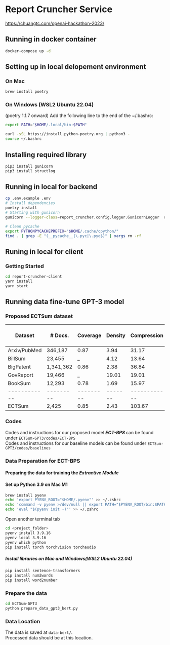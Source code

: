 # Report Cruncher Service
<https://chuangtc.com/openai-hackathon-2023/>

## Running in docker container
```bash
docker-compose up -d
```
## Setting up in local delopement environment
### On Mac
```bash
brew install poetry
```
### On Windows (WSL2 Ubuntu 22.04)
(poetry 1.1.7 onward) 
Add the following line to the end of the ~/.bashrc:
```bash
export PATH="$HOME/.local/bin:$PATH"
```
```bash
curl -sSL https://install.python-poetry.org | python3 -
source ~/.bashrc
```
## Installing required library
```bash
pip3 install gunicorn
pip3 install structlog
```
## Running in local for backend
```bash
cp .env.example .env
# Install dependencies
poetry install
# Starting with gunicorn
gunicorn --logger-class=report_cruncher.config.logger.GunicornLogger  report_cruncher.wsgi:app

# Clean pycache
export PYTHONPYCACHEPREFIX="$HOME/.cache/cpython/"
find . | grep -E "(__pycache__|\.pyc|\.pyo$)" | xargs rm -rf
```

## Runing in local for client

### Getting Started
```bash
cd report-cruncher-client
yarn install
yarn start
```

## Running data fine-tune GPT-3 model
### Proposed ECTSum dataset

|Dataset     | # Docs. | Coverage|Density|Compression | # Tokens Doc.| # Tokens Summary|
|------------|---------|---------|-------|------------|---------|----------|
|Arxiv/PubMed|346,187  | 0.87    |3.94   |  31.17     | 5179.22 |257.44    |
|BillSum     |23,455   |   _     |4.12   |  13.64     | 1813.0  |207.7     |
|BigPatent   |1,341,362| 0.86    |2.38   |  36.84     | 3629.04 |116.67    |
|GovReport   |19,466   |   _     |19.01  |  19.01     | 9409.4  |553.4     |
|BookSum     |12,293   | 0.78    |1.69   |  15.97     | 5101.88 |505.32    |
|------------|---------|---------|-------|------------|---------|----------|
|ECTSum      |2,425    | 0.85    |2.43   | 103.67     | 2916.44 | 49.23    |


### Codes
Codes and instructions for our proposed model <b> <i> ECT-BPS </b> </i> can be found under `ECTSum-GPT3/codes/ECT-BPS` <br />
Codes and instructions for our baseline models can be found under `ECTSum-GPT3/codes/baselines`

### Data Preparation for ECT-BPS
#### Preparing the data for training the <i> Extractive Module </i>

#### Set up Python 3.9 on Mac M1
```bash
brew install pyenv
echo 'export PYENV_ROOT="$HOME/.pyenv"' >> ~/.zshrc
echo 'command -v pyenv >/dev/null || export PATH="$PYENV_ROOT/bin:$PATH"' >> ~/.zshrc
echo 'eval "$(pyenv init -)"' >> ~/.zshrc
```

Open another terminal tab

```bash
cd <project_folder>
pyenv install 3.9.16
pyenv local 3.9.16
pyenv which python
pip install torch torchvision torchaudio
```

##### Install libraries on Mac and Windows(WSL2 Ubuntu 22.04)
```bash
pip install sentence-transformers
pip install num2words
pip install word2number
```

### Prepare the data
```bash
cd ECTSum-GPT3
python prepare_data_gpt3_bert.py
```

### Data Location
The data is saved at `data-bert/`. <br/>
Processed data should be at this location.
